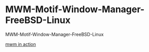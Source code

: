 # MWM-Motif-Window-Manager-FreeBSD-Linux
MWM-Motif-Window-Manager-FreeBSD-Linux


[mwm in action](https://raw.githubusercontent.com/spartrekus/MWM-Motif-Window-Manager-FreeBSD-Linux/master/mwm-desktop-linux.png)

